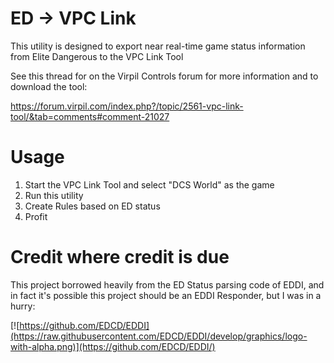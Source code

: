 # ED -> VPC Link
This utility is designed to export near real-time game status information from Elite Dangerous to the VPC Link Tool

See this thread for on the Virpil Controls forum for more information and to download the tool:

https://forum.virpil.com/index.php?/topic/2561-vpc-link-tool/&tab=comments#comment-21027

# Usage

1. Start the VPC Link Tool and select "DCS World" as the game
2. Run this utility
3. Create Rules based on ED status
4. Profit


# Credit where credit is due

This project borrowed heavily from the ED Status parsing code of EDDI, and in fact it's possible this project should be an EDDI Responder, but I was in a hurry:

[![https://github.com/EDCD/EDDI](https://raw.githubusercontent.com/EDCD/EDDI/develop/graphics/logo-with-alpha.png)](https://github.com/EDCD/EDDI/)


